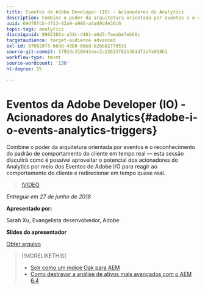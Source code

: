 ```yaml
---
title: Eventos da Adobe Developer (IO) - Acionadores do Analytics
description: Combine o poder da arquitetura orientada por eventos e o reconhecimento do padrão de comportamento do cliente em tempo real - esta sessão discute como você pode aproveitar o poder dos acionadores do Analytics por meio dos Eventos da Adobe Developer (Adobe I/O) para reagir ao comportamento do cliente e redirecionar em tempo quase real.
uuid: 69df8fcb-4713-42a9-a986-a4ad9d4e36c6
topic-tags: analytics
discoiquuid: 0982386a-a34c-4401-a6d5-7aeabe7eb50c
targetaudience: target-audience advanced
exl-id: 870620f5-60dd-43b0-86ed-b2bb82779531
source-git-commit: 1792dc318643aec2c12613f621361d72a7a918b1
workflow-type: tm+mt
source-wordcount: '130'
ht-degree: 1%

---
```


# Eventos da Adobe Developer (IO) - Acionadores do Analytics{#adobe-i-o-events-analytics-triggers}

Combine o poder da arquitetura orientada por eventos e o reconhecimento do padrão de comportamento do cliente em tempo real — esta sessão discutirá como é possível aproveitar o potencial dos acionadores do Analytics por meio dos Eventos de Adobe I/O para reagir ao comportamento do cliente e redirecionar em tempo quase real.

>[!VIDEO](https://video.tv.adobe.com/v/22809/?quality=9)

*Entregue em 27 de junho de 2018*

**Apresentado por:**

Sarah Xu, Evangelista desenvolvedor, Adobe

**Slides do apresentador**

[Obter arquivo](assets/gems+6+27+18+adobe+io+analytics+triggers.pdf)

<!--
[Get back to the Overview](https://helpx.adobe.com/experience-manager/kt/eseminars/gems/aem-index.html)
-->

>[!MORELIKETHIS]
>
>* [Solr como um índice Oak para AEM](solr-as-an-oak-index-for-aem.md)
>* [Como destravar a análise de ativos mais avançados com o AEM 6.4](https://helpx.adobe.com/experience-manager/kt/eseminars/experience-insider/exp-asset-analytics-64.html)

<!-- this link is broken: >* [Getting the most out of digital interactions with AEM and Analytics](https://helpx.adobe.com/experience-manager/kt/eseminars/ask-the-expert/aem-getting-the-most-out-of-digital-interactions-with-aem-and-analytics.html) 
-->
